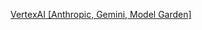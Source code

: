 [VertexAI [Anthropic, Gemini, Model Garden]](https://docs.litellm.ai/docs/providers/vertex#llama-3-api)
